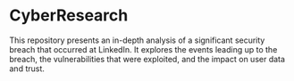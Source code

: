 # CyberResearch
This repository presents an in-depth analysis of a significant security breach that occurred at LinkedIn. It explores the events leading up to the breach, the vulnerabilities that were exploited, and the impact on user data and trust.
